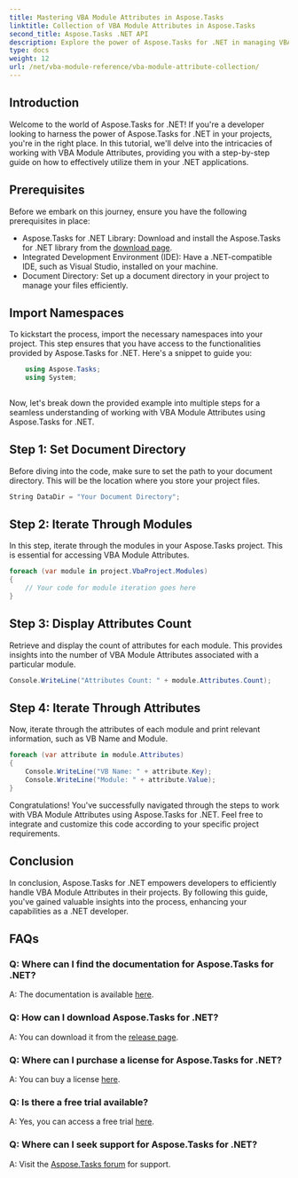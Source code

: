 ```yaml
---
title: Mastering VBA Module Attributes in Aspose.Tasks
linktitle: Collection of VBA Module Attributes in Aspose.Tasks
second_title: Aspose.Tasks .NET API
description: Explore the power of Aspose.Tasks for .NET in managing VBA Module Attributes. Enhance your .NET projects effortlessly. Download now! #Aspose #Tasks #MS Project
type: docs
weight: 12
url: /net/vba-module-reference/vba-module-attribute-collection/
---
```

## Introduction
Welcome to the world of Aspose.Tasks for .NET! If you're a developer looking to harness the power of Aspose.Tasks for .NET in your projects, you're in the right place. In this tutorial, we'll delve into the intricacies of working with VBA Module Attributes, providing you with a step-by-step guide on how to effectively utilize them in your .NET applications.
## Prerequisites
Before we embark on this journey, ensure you have the following prerequisites in place:
- Aspose.Tasks for .NET Library: Download and install the Aspose.Tasks for .NET library from the [download page](https://releases.aspose.com/tasks/net/).
- Integrated Development Environment (IDE): Have a .NET-compatible IDE, such as Visual Studio, installed on your machine.
- Document Directory: Set up a document directory in your project to manage your files efficiently.
## Import Namespaces
To kickstart the process, import the necessary namespaces into your project. This step ensures that you have access to the functionalities provided by Aspose.Tasks for .NET. Here's a snippet to guide you:
```csharp
    using Aspose.Tasks;
    using System;
    
```
Now, let's break down the provided example into multiple steps for a seamless understanding of working with VBA Module Attributes using Aspose.Tasks for .NET.
## Step 1: Set Document Directory
Before diving into the code, make sure to set the path to your document directory. This will be the location where you store your project files.
```csharp
String DataDir = "Your Document Directory";
```
## Step 2: Iterate Through Modules
In this step, iterate through the modules in your Aspose.Tasks project. This is essential for accessing VBA Module Attributes.
```csharp
foreach (var module in project.VbaProject.Modules)
{
    // Your code for module iteration goes here
}
```
## Step 3: Display Attributes Count
Retrieve and display the count of attributes for each module. This provides insights into the number of VBA Module Attributes associated with a particular module.
```csharp
Console.WriteLine("Attributes Count: " + module.Attributes.Count);
```
## Step 4: Iterate Through Attributes
Now, iterate through the attributes of each module and print relevant information, such as VB Name and Module.
```csharp
foreach (var attribute in module.Attributes)
{
    Console.WriteLine("VB Name: " + attribute.Key);
    Console.WriteLine("Module: " + attribute.Value);
}
```
Congratulations! You've successfully navigated through the steps to work with VBA Module Attributes using Aspose.Tasks for .NET. Feel free to integrate and customize this code according to your specific project requirements.
## Conclusion
In conclusion, Aspose.Tasks for .NET empowers developers to efficiently handle VBA Module Attributes in their projects. By following this guide, you've gained valuable insights into the process, enhancing your capabilities as a .NET developer.
## FAQs
### Q: Where can I find the documentation for Aspose.Tasks for .NET?
A: The documentation is available [here](https://reference.aspose.com/tasks/net/).
### Q: How can I download Aspose.Tasks for .NET?
A: You can download it from the [release page](https://releases.aspose.com/tasks/net/).
### Q: Where can I purchase a license for Aspose.Tasks for .NET?
A: You can buy a license [here](https://purchase.aspose.com/buy).
### Q: Is there a free trial available?
A: Yes, you can access a free trial [here](https://releases.aspose.com/).
### Q: Where can I seek support for Aspose.Tasks for .NET?
A: Visit the [Aspose.Tasks forum](https://forum.aspose.com/c/tasks/15) for support.
